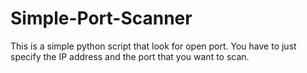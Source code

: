 # Simple-Port-Scanner
This is a simple python script that look for open port. You have to just specify the IP address and the port that you want to scan.

